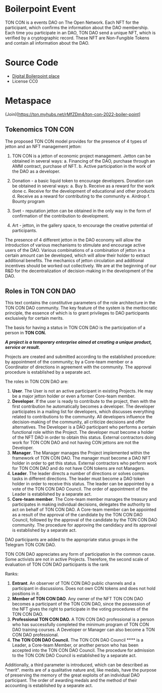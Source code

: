 # Boilerpoint Event

TON CON is a events DAO on The Open Network. Each NFT for the participant, which confirms the information about the DAO membership. Each time you participate in an DAO, TON DAO send a unique NFT, which is verified by a cryptographic record. These NFT are Non-Fungible Tokens and contain all information about the DAO.

# Source Code
* [Digital Boilerpoint place](https://github.com/DAO-TON-CON/boilerpoint/blob/main/TONCON.metaspace)
* License CC0

# Metaspace
(Join)[https://ton.myhubs.net/rMfZDm4/ton-con-2022-boiler-point]

## Tokenomics TON CON

The proposed TON CON model provides for the presence of 4 types of jetton and an NFT management jetton:
1. TON CON is a jetton of economic project management. Jetton can be obtained in several ways:
a. Financing of the DAO, purchase through an AMM contract, purchase of NFT.
b. Active participation in the work of the DAO as a developer.

2. Donation - a basic liquid token to encourage developers. Donation can be obtained in several ways:
  a. Buy
  b. Receive as a reward for the work
done 
  c. Receive for the development of educational and other products
  d. Receive as a reward for contributing to the community
  e. Airdrop
  f. Bounty program

3. Svet - reputation jetton can be obtained in the only way in the form of confirmation of the contribution to development.

4. Art - jetton, in the gallery space, to encourage the creative potential of participants.

The presence of 4 different jetton in the DAO economy will allow the introduction of various mechanisms to stimulate and encourage active users of the DAO. Various combinations of a combination of jetton in a certain amount can be developed, which will allow their holder to extract additional benefits. The mechanics of jetton circulation and additional incentives should be worked out collectively. We are at the beginning of our R&D for the decentralization of decision-making in the development of the DAO.

## Roles in TON CON DAO

This text contains the constitutive parameters of the role architecture in the TON CON DAO community. The key feature of the system is the meritocratic principle, the essence of which is to grant privileges to DAO participants exclusively for certain merits.

The basis for having a status in TON CON DAO is the participation of a person in **TON CON.**

***A project is a temporary enterprise aimed at creating a unique product, service or result.***

Projects are created and submitted according to the established procedure: by appointment of the community; by a Core-team member or a Coordinator of directions in agreement with the community. The approval procedure is established by a separate act.

The roles in TON CON DAO are:

1. **User**. The User is not an active participant in existing Projects. He may be a major jetton holder or even a former Core-team member.
2. **Developer**. If the user is ready to contribute to the project, then with the first contribution he automatically becomes a developer. The developer participates in a mailing list for developers, which discusses everything related to contributions to the community. All developers influence the decision-making of the community, all criticize decisions and offer alternatives. The Developer is a DAO participant who performs a certain functional role within the Project. The developer must become a holder of the NFT DAO in order to obtain this status. External contractors doing work for TON CON DAO and not having CON jettons are not the Developer.
3. **Manager**. The Manager manages the Project implemented within the framework of TON CON DAO. The manager must become a DAO NFT holder in order to get this status. External contractors who perform work for TON CON DAO and do not have CON tokens are not Managers.
4. **Leader**. The leader directs a number of directions or solves complex tasks in different directions. The leader must become a DAO token holder in order to receive this status. The leader can be appointed by a vote of the TON CON DAO Council. The order of appointment of the Leader is established by a separate act.
5. **Core-team member**. The Core-team member manages the treasury and participates in making individual decisions, delegates the authority to act on behalf of TON CON DAO. A Core-team member can be appointed as a result of the approval of the candidate by the TON CON DAO Council, followed by the approval of the candidate by the TON CON DAO community. The procedure for approving the candidacy and its approval is established by a separate act.

DAO participants are added to the appropriate status groups in the Telegram TON CON DAO.

TON CON DAO appreciates any form of participation in the common cause. Some activists are not in active Projects. Therefore, the second scale of evaluation of TON CON DAO participants is the rank

Ranks:

1. **Entrant**. An observer of TON CON DAO public channels and a participant in discussions. Does not own CON tokens and does not hold positions in it.
2. **Member of TON CON DAO**. Any owner of the NFT TON CON DAO becomes a participant of the TON CON DAO, since the possession of the NFT gives the right to participate in the voting procedures of the TON CON DAO.
3. **Professional TON CON DAO.** A TON CON DAO professional is a person who has successfully completed the minimum program of TON CON DAO training courses. A Developer or Manager can also become a TON CON DAO professional.
4. **The TON CON DAO Council.** The TON CON DAO Council **** is a Leader, a Core-team Member, or another person who has been accepted into the TON CON DAO Council. The procedure for admission to the TON CON DAO Council is established by a separate act.

Additionally, a third parameter is introduced, which can be described as "merit". merits are of a qualitative nature and, like medals, have the purpose of preserving the memory of the great exploits of an individual DAO participant. The order of awarding medals and the method of their accounting is established by a separate act.
